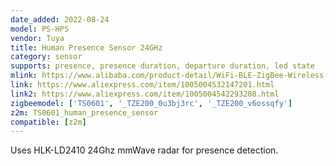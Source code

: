 ```yaml
---
date_added: 2022-08-24
model: PS-HPS
vendor: Tuya
title: Human Presence Sensor 24GHz
category: sensor
supports: presence, presence duration, departure duration, led state
mlink: https://www.alibaba.com/product-detail/WiFi-BLE-ZigBee-Wireless-Radar-Human_1600574397650.html
link: https://www.aliexpress.com/item/1005004532147201.html
link2: https://www.aliexpress.com/item/1005004542293208.html
zigbeemodel: ['TS0601', '_TZE200_0u3bj3rc', '_TZE200_v6ossqfy']
z2m: TS0601_human_presence_sensor
compatible: [z2m]
---
```


Uses HLK-LD2410 24Ghz mmWave radar for presence detection.